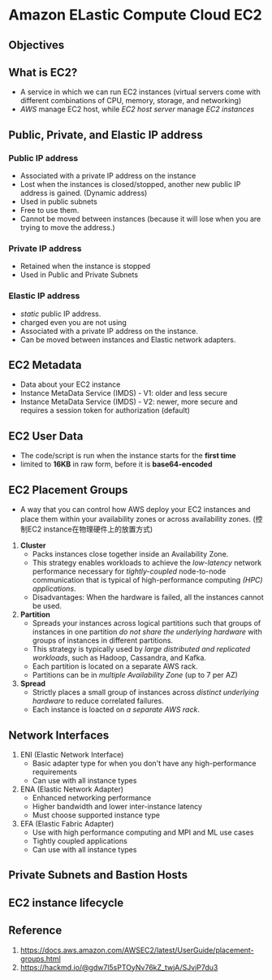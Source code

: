 # Amazon ELastic Compute Cloud EC2


## Objectives



## What is EC2?
* A service in which we can run EC2 instances (virtual servers come with different combinations of CPU, memory, storage, and networking)
* *AWS* manage EC2 host, while *EC2 host server* manage *EC2 instances*

## Public, Private, and Elastic IP address
### Public IP address
* Associated with a private IP address on the instance
* Lost when the instances is closed/stopped, another new public IP address is gained. (Dynamic address)
* Used in public subnets
* Free to use them.
* Cannot be moved between instances (because it will lose when you are trying to move the address.)

### Private IP address
* Retained when the instance is stopped
* Used in Public and Private Subnets

### Elastic IP address
* *static* public IP address.
* charged even you are not using
* Associated with a private IP address on the instance.
* Can be moved between instances and Elastic network adapters.

## EC2 Metadata
* Data about your EC2 instance
* Instance MetaData Service (IMDS) - V1: older and less secure
* Instance MetaData Service (IMDS) - V2: newer, more secure and requires a session token for authorization (default)

## EC2 User Data
* The code/script is run when the instance starts for the **first time**
* limited to **16KB** in raw form, before it is **base64-encoded**

## EC2 Placement Groups
* A way that you can control how AWS deploy your EC2 instances and place them within your availability zones or across availability zones. (控制EC2 instance在物理硬件上的放置方式)
1. **Cluster** 
   * Packs instances close together inside an Availability Zone.
   * This strategy enables workloads to achieve the *low-latency* network performance necessary for *tightly-coupled* node-to-node communication that is typical of high-performance computing *(HPC) applications*.
   * Disadvantages: When the hardware is failed, all the instances cannot be used.
2. **Partition**
   * Spreads your instances across logical partitions such that groups of instances in one partition *do not share the underlying hardware* with groups of instances in different partitions.
   * This strategy is typically used by *large distributed and replicated workloads*, such as Hadoop, Cassandra, and Kafka.
   * Each partition is located on a separate AWS rack.
   * Partitions can be in *multiple Availability Zone* (up to 7 per AZ)
3. **Spread**
   * Strictly places a small group of instances across *distinct underlying hardware* to reduce correlated failures.
   * Each instance is loacted on *a separate AWS rack*.

## Network Interfaces
1. ENI (Elastic Network Interface)
   * Basic adapter type for when you don't have any high-performance requirements
   * Can use with all instance types
2. ENA (Elastic Network Adapter)
   * Enhanced networking performance
   * Higher bandwidth and lower inter-instance latency
   * Must choose supported instance type
3. EFA (Elastic Fabric Adapter)
   * Use with high performance computing and MPI and ML use cases
   * Tightly coupled applications
   * Can use with all instance types


## Private Subnets and Bastion Hosts

## EC2 instance lifecycle


## Reference
1. https://docs.aws.amazon.com/AWSEC2/latest/UserGuide/placement-groups.html
2. https://hackmd.io/@gdw7l5sPTOyNv76kZ_twjA/SJvjP7du3